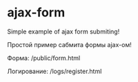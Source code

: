 # ajax-form

Simple example of ajax form submiting!

Простой пример сабмита формы ajax-ом!

Форма: /public/form.html

Логирование: /logs/register.html
